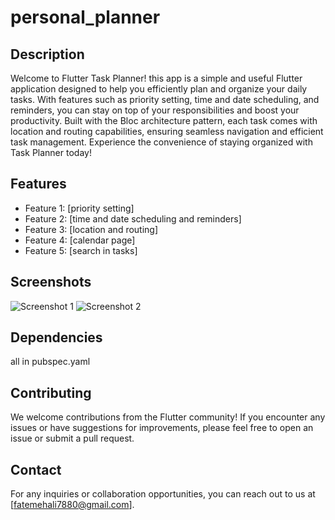 # personal_planner

## Description
Welcome to Flutter Task Planner! this app is a simple and useful Flutter application designed to help you efficiently plan and organize your daily tasks. With features such as priority setting, time and date scheduling, and reminders, you can stay on top of your responsibilities and boost your productivity. Built with the Bloc architecture pattern, each task comes with location and routing capabilities, ensuring seamless navigation and efficient task management. Experience the convenience of staying organized with Task Planner today!

## Features
- Feature 1: [priority setting]
- Feature 2: [time and date scheduling and reminders]
- Feature 3: [location and routing]
- Feature 4: [calendar page]
- Feature 5: [search in tasks]

## Screenshots
![Screenshot 1](/screenshots/screenshot1.png)
![Screenshot 2](/screenshots/screenshot2.png)


## Dependencies
all in pubspec.yaml

## Contributing
We welcome contributions from the Flutter community! If you encounter any issues or have suggestions for improvements, please feel free to open an issue or submit a pull request.

## Contact
For any inquiries or collaboration opportunities, you can reach out to us at [fatemehali7880@gmail.com].